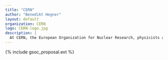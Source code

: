 ```yaml
---
title: "CERN"
author: "Benedikt Hegner"
layout: default
organization: CERN
logo: CERN-logo.jpg
description: |
  At CERN, the European Organization for Nuclear Research, physicists and engineers are probing the fundamental structure of the universe. They use the world's largest and most complex scientific instruments to study the basic constituents of matter – the fundamental particles.
---
```


{% include gsoc_proposal.ext %}
